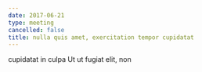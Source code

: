 ```yaml
---
date: 2017-06-21
type: meeting
cancelled: false
title: nulla quis amet, exercitation tempor cupidatat
---
```

cupidatat in culpa Ut ut fugiat elit, non